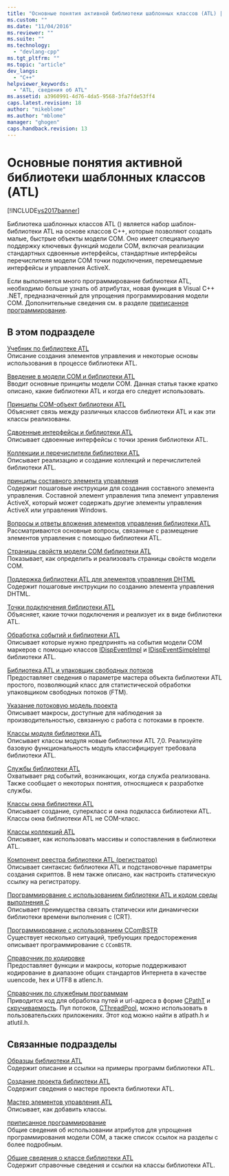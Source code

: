 ```yaml
---
title: "Основные понятия активной библиотеки шаблонных классов (ATL) | Microsoft Docs"
ms.custom: ""
ms.date: "11/04/2016"
ms.reviewer: ""
ms.suite: ""
ms.technology: 
  - "devlang-cpp"
ms.tgt_pltfrm: ""
ms.topic: "article"
dev_langs: 
  - "C++"
helpviewer_keywords: 
  - "ATL, сведения об ATL"
ms.assetid: a3960991-4d76-4da5-9568-3fa7fde53ff4
caps.latest.revision: 18
author: "mikeblome"
ms.author: "mblome"
manager: "ghogen"
caps.handback.revision: 13
---
```

# Основные понятия активной библиотеки шаблонных классов (ATL)
[!INCLUDE[vs2017banner](../assembler/inline/includes/vs2017banner.md)]

Библиотека шаблонных классов ATL \(\) является набор шаблон\- библиотеки ATL на основе классов C\+\+, которые позволяют создать малые, быстрые объекты модели COM.  Оно имеет специальную поддержку ключевых функций модели COM, включая реализации стандартных сдвоенные интерфейсы, стандартные интерфейсы перечислителя модели COM точки подключения, перемещаемые интерфейсы и управления ActiveX.  
  
 Если выполняется много программирование библиотеки ATL, необходимо больше узнать об атрибутах, новая функция в Visual C\+\+ .NET, предназначенный для упрощения программирования модели COM.  Дополнительные сведения см. в разделе [приписанное программирование](../windows/attributed-programming-concepts.md).  
  
## В этом подразделе  
 [Учебник по библиотеке ATL](../Topic/Active%20Template%20Library%20\(ATL\)%20Tutorial.md)  
 Описание создания элементов управления и некоторые основы использования в процессе библиотеки ATL.  
  
 [Введение в модели COM и библиотеки ATL](../atl/introduction-to-com-and-atl.md)  
 Вводит основные принципы модели COM.  Данная статья также кратко описано, какие библиотеки ATL и когда его следует использовать.  
  
 [Принципы COM\-объект библиотеки ATL](../atl/fundamentals-of-atl-com-objects.md)  
 Объясняет связь между различных классов библиотеки ATL и как эти классы реализованы.  
  
 [Сдвоенные интерфейсы и библиотеки ATL](../atl/dual-interfaces-and-atl.md)  
 Описывает сдвоенные интерфейсы с точки зрения библиотеки ATL.  
  
 [Коллекции и перечислители библиотеки ATL](../atl/atl-collections-and-enumerators.md)  
 Описывает реализацию и создание коллекций и перечислителей библиотеки ATL.  
  
 [принципы составного элемента управления](../Topic/ATL%20Composite%20Control%20Fundamentals.md)  
 Содержит пошаговые инструкции для создания составного элемента управления.  Составной элемент управления типа элемент управления ActiveX, который может содержать другие элементы управления ActiveX или управления Windows.  
  
 [Вопросы и ответы вложения элементов управления библиотеки ATL](../atl/atl-control-containment-faq.md)  
 Рассматриваются основные вопросы, связанные с размещение элементов управления с помощью библиотеки ATL.  
  
 [Страницы свойств модели COM библиотеки ATL](../atl/atl-com-property-pages.md)  
 Показывает, как определить и реализовать страницы свойств модели COM.  
  
 [Поддержка библиотеки ATL для элементов управления DHTML](../atl/atl-support-for-dhtml-controls.md)  
 Содержит пошаговые инструкции по созданию элемента управления DHTML.  
  
 [Точки подключения библиотеки ATL](../atl/atl-connection-points.md)  
 Объясняет, какие точки подключения и реализует их в виде библиотеки ATL.  
  
 [Обработка событий и библиотеки ATL](../Topic/Event%20Handling%20and%20ATL.md)  
 Описывает которые нужно предпринять на события модели COM маркеров с помощью классов [IDispEventImpl](../atl/reference/idispeventimpl-class.md) и [IDispEventSimpleImpl](../atl/reference/idispeventsimpleimpl-class.md) библиотеки ATL.  
  
 [Библиотека ATL и упаковщик свободных потоков](../Topic/ATL%20and%20the%20Free%20Threaded%20Marshaler.md)  
 Предоставляет сведения о параметре мастера объекта библиотеки ATL простого, позволяющий класс для статистической обработки упаковщиком свободных потоков \(FTM\).  
  
 [Указание потоковую модель проекта](../atl/specifying-the-threading-model-for-a-project-atl.md)  
 Описывает макросы, доступные для наблюдения за производительностью, связанную с работа с потоками в проекте.  
  
 [Классы модуля библиотеки ATL](../Topic/ATL%20Module%20Classes.md)  
 Описывает классы модуля новые библиотеки ATL 7,0.  Реализуйте базовую функциональность модуль классифицирует требовала библиотеки ATL.  
  
 [Службы библиотеки ATL](../atl/atl-services.md)  
 Охватывает ряд событий, возникающих, когда служба реализована.  Также сообщает о некоторых понятия, относящиеся к разработке службы.  
  
 [Классы окна библиотеки ATL](../Topic/ATL%20Window%20Classes.md)  
 Описывает создание, суперкласс и окна подкласса библиотеки ATL.  Классы окна библиотеки ATL не COM\-класс.  
  
 [Классы коллекций ATL](../atl/atl-collection-classes.md)  
 Описывает, как использовать массивы и сопоставления в библиотеки ATL.  
  
 [Компонент реестра библиотеки ATL \(регистратор\)](../atl/atl-registry-component-registrar.md)  
 Описывает синтаксис библиотеки ATL и подстановочные параметры создания скриптов.  В нем также описано, как настроить статическую ссылку на регистратору.  
  
 [Программирование с использованием библиотеки ATL и кодом среды выполнения C](../atl/programming-with-atl-and-c-run-time-code.md)  
 Описывает преимущества связать статически или динамически библиотеки времени выполнения c \(CRT\).  
  
 [Программирование с использованием CComBSTR](../atl/programming-with-ccombstr-atl.md)  
 Существует несколько ситуаций, требующих предосторежения описывает программирование с `CComBSTR`.  
  
 [Справочник по кодировке](../Topic/ATL%20Encoding%20Reference.md)  
 Предоставляет функции и макросы, которые поддерживают кодирование в диапазоне общих стандартов Интернета в качестве uuencode, hex и UTF8 в atlenc.h.  
  
 [Справочник по служебным программам](../Topic/ATL%20Utilities%20Reference.md)  
 Приводится код для обработка путей и url\-адреса в форме [CPathT](../atl/reference/cpatht-class.md) и [скручиваемость](../atl/reference/curl-class.md).  Пул потоков, [CThreadPool](../Topic/CThreadPool%20Class.md), можно использовать в пользовательских приложениях.  Этот код можно найти в atlpath.h и atlutil.h.  
  
## Связанные подразделы  
 [Образцы библиотеки ATL](../top/visual-cpp-samples.md)  
 Содержит описание и ссылки на примеры программ библиотеки ATL.  
  
 [Создание проекта библиотеки ATL](../atl/reference/creating-an-atl-project.md)  
 Содержит сведения о мастере проекта библиотеки ATL.  
  
 [Мастер элементов управления ATL](../atl/reference/atl-control-wizard.md)  
 Описывает, как добавить классы.  
  
 [приписанное программирование](../windows/attributed-programming-concepts.md)  
 Общие сведения об использовании атрибутов для упрощения программирования модели COM, а также список ссылок на разделы с более подробным.  
  
 [Общие сведения о классе библиотеки ATL](../atl/atl-class-overview.md)  
 Содержит справочные сведения и ссылки на классы библиотеки ATL.